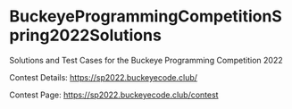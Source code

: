 # BuckeyeProgrammingCompetitionSpring2022Solutions
Solutions and Test Cases for the Buckeye Programming Competition 2022

Contest Details: https://sp2022.buckeyecode.club/

Contest Page: https://sp2022.buckeyecode.club/contest